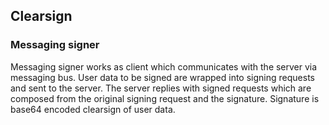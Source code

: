 
## Clearsign

### Messaging signer

Messaging signer works as client which communicates with the server via messaging bus. User data
to be signed are wrapped into signing requests and sent to the server. The server replies with 
signed requests which are composed from the original signing request and the signature. Signature
is base64 encoded clearsign of user data.
